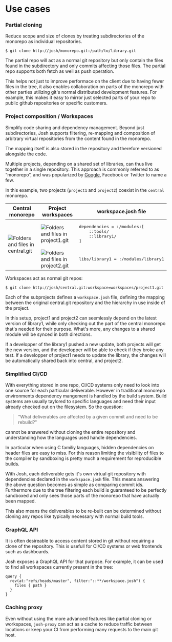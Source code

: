 
# Use cases

### Partial cloning

Reduce scope and size of clones by treating subdirectories of the monorepo
as individual repositories.

```
$ git clone http://josh/monorepo.git:/path/to/library.git
```

The partial repo will act as a normal git repository but only contain the files
found in the subdirectory and only commits affecting those files.
The partial repo supports both fetch as well as push operation.

This helps not just to improve performace on the client due to having fewer files in
the tree,
it also enables collaboration on parts of the monorepo with other parties
utilizing git's normal distributed development features.
For example, this makes it easy to mirror just selected parts of your
repo to public github repositories or specific customers.

### Project composition / Workspaces

Simplify code sharing and dependency management. Beyond just subdirectories,
Josh supports filtering, re-mapping and composition of arbitrary virtual repositories
from the content found in the monorepo.

The mapping itself is also stored in the repository and therefore versioned alongside
the code.

Multiple projects, depending on a shared set of libraries, can thus live together in a single repository.
This approach is commonly referred to as “monorepo”, and was popularized by
[Google](https://people.engr.ncsu.edu/ermurph3/papers/seip18.pdf), Facebook or Twitter to name a
few.

In this example, two projects (`project1` and `project2`) coexist in the `central` monorepo.

<table>
    <thead>
        <tr>
            <th>Central monorepo</th>
            <th>Project workspaces</th>
            <th>workspace.josh file</th>
        </tr>
    </thead>
    <tbody>
        <tr>
            <td rowspan=2><img src="./img/central.svg?sanitize=true" alt="Folders and files in central.git" /></td>
            <td><img src="./img/project1.svg?sanitize=true" alt="Folders and files in project1.git" /></td>
            <td>
<pre>
dependencies = :/modules:[
    ::tools/
    ::library1/
]
</pre>
        </tr>
        <tr>
            <td><img src="./img/project2.svg?sanitize=true" alt="Folders and files in project2.git" /></td>
            <td>
<pre>libs/library1 = :/modules/library1</pre></td>
        </tr>
    </tbody>
</table>

Workspaces act as normal git repos:

```
$ git clone http://josh/central.git:workspace=workspaces/project1.git
```

Each of the subprojects defines a `workspace.josh` file, defining the mapping between the original central.git repository and the hierarchy in use inside of the project.

In this setup, project1 and project2 can seemlessly depend on the latest version of library1, while only checking out the part of the central monorepo that's needed for their purpose.
What's more, any changes to a shared module will be synced in both directions.

If a developper of the library1 pushed a new update, both projects will get the new version, and the developper will be able to check if they broke any test.
If a developper of project1 needs to update the library, the changes will be automatically shared back into central, and project2.

### Simplified CI/CD

With everything stored in one repo, CI/CD systems only need to look into one source for each particular
deliverable.
However in traditional monorepo environments dependency mangement is handled by the build system.
Build systems are usually taylored to specific languages and need their input already checked
out on the filesystem.
So the question:

> "What deliverables are affected by a given commit and need to be rebuild?"

cannot be answered without cloning the entire repository and understanding how the languages
used handle dependencies.

In particular when using C familiy languages, hidden dependencies on header files are easy to miss.
For this reason limiting the visibility of files to the compiler by sandboxing is pretty much a requirement
for reproducible builds.

With Josh, each deliverable gets it's own virtual git repository with dependencies declared in the `workspace.josh`
file. This means answering the above question becomes as simple as comparing commit ids.
Furthermore due to the tree filtering each build is guaranteed to be perfectly sandboxed
and only sees those parts of the monorepo that have actually been mapped.

This also means the deliverables to be re-built can be determined without cloning any repos like
typically necessary with normal build tools.

### GraphQL API

It is often desireable to access content stored in git without requiring a clone of the repository.
This is usefull for CI/CD systems or web frontends such as dashboards.

Josh exposes a GraphQL API for that purpose. For example, it can be used to find all workspaces currently
present in the tree:

```
query {
  rev(at:"refs/heads/master", filter:"::**/workspace.josh") {
    files { path }
  }
}
```

### Caching proxy

Even without using the more advanced features like partial cloning or workspaces,
`josh-proxy` can act as a cache to reduce traffic between locations or keep your CI from
performing many requests to the main git host.

